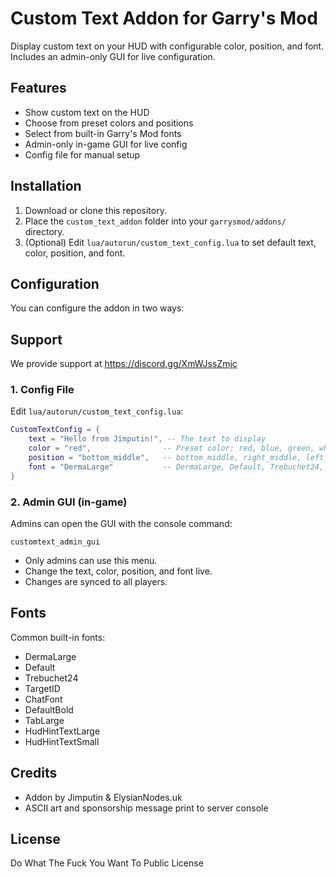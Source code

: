 # Custom Text Addon for Garry's Mod

Display custom text on your HUD with configurable color, position, and font. Includes an admin-only GUI for live configuration.

## Features
- Show custom text on the HUD
- Choose from preset colors and positions
- Select from built-in Garry's Mod fonts
- Admin-only in-game GUI for live config
- Config file for manual setup

## Installation
1. Download or clone this repository.
2. Place the `custom_text_addon` folder into your `garrysmod/addons/` directory.
3. (Optional) Edit `lua/autorun/custom_text_config.lua` to set default text, color, position, and font.

## Configuration
You can configure the addon in two ways:

## Support
We provide support at https://discord.gg/XmWJssZmjc

### 1. Config File
Edit `lua/autorun/custom_text_config.lua`:
```lua
CustomTextConfig = {
    text = "Hello from Jimputin!", -- The text to display
    color = "red",                -- Preset color: red, blue, green, white, black
    position = "bottom_middle",   -- bottom_middle, right_middle, left_middle, upper_middle
    font = "DermaLarge"           -- DermaLarge, Default, Trebuchet24, TargetID, ChatFont, etc.
}
```

### 2. Admin GUI (in-game)
Admins can open the GUI with the console command:
```
customtext_admin_gui
```
- Only admins can use this menu.
- Change the text, color, position, and font live.
- Changes are synced to all players.

## Fonts
Common built-in fonts:
- DermaLarge
- Default
- Trebuchet24
- TargetID
- ChatFont
- DefaultBold
- TabLarge
- HudHintTextLarge
- HudHintTextSmall

## Credits
- Addon by Jimputin & ElysianNodes.uk
- ASCII art and sponsorship message print to server console

## License
Do What The Fuck You Want To Public License
